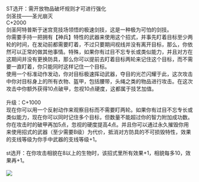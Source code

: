<title>剑圣技——圣光崩灭</title>
<meta name="GENERATOR" content="WinCHM">
<meta http-equiv="Content-Type" content="text/html; charset=gb2312">
<br>ST选开：需开放物品破坏规则才可进行强化
<br>剑圣技——圣光崩灭
<br>C+2000
<br>剑圣阿特普斯于迷宫竞技场领悟的极速剑技，这是一种极为可怕的剑技。
<br>你需要手持一把拥有【神兵】特性的武器来使用这个招式，并事先盯着目标至少两轮的时间，在发动前都需要盯着，不过只要期间视线并没有离开目标，那么，你依然可以正常的做其他事情。特殊，如果你有过目不忘专长或类似能力，并且对方在这期间并没有更换防具，那么你可以提前去盯着目标两轮来记住这个目标，而不需要一直盯着，你只能同时这样记住一个目标。
<br>使用一个标准动作发动，你对目标极速挥动武器，夺目的光芒闪耀于此，这次攻击中你对目标身上的所有衣物、盔甲，包括腰带，头绳之类的物品进行攻击。在这次攻击中你额外获得10点破甲，忽视10点硬度，这都属于技艺加值。
<br>
<br>升级：C+1000
<br>现在你可以用一个反射动作来观察目标而不需要盯两轮。如果你有过目不忘专长或类似能力，现在你可以同时记住多个目标，但数量不能超过你的智力附加成功数。
<br>你在攻击时的破甲再加5点，忽视的硬度提高4点。并且你可以通过永久摧毁你用来使用招式的武器（至少需要B级）为代价，抵消对方防具的不可损毁特性，效果的支线等级为你手中武器的支线等级+1。
<br>
<br>st选开：在你攻击相貌在8以上的生物时，该招式里所有效果+1，相貌每多10，效果再+1。
<br>
<br><img src="images/剑圣技配图.jpg">